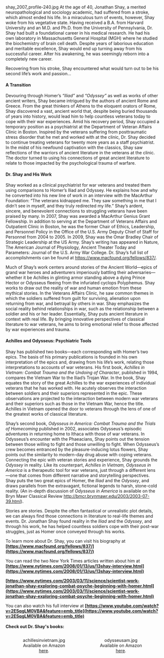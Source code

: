 <Image float:right>shay_2007_profile-240.jpg</Image>
<h>
At the age of 40, Jonathan Shay, a merited neuropathological and sociology academic, had suffered from a stroke, which almost ended his life. In a miraculous turn of events, however, Shay woke from his vegetative state. Having received a B.A. from Harvard University and an M.D. and Ph.D. from the University of Pennsylvania, Dr. Shay had built a foundational career in his medical research. He had his own laboratory in Massachusetts General Hospital (MGH) where he studied the biochemistry of brain cell death. Despite years of laborious education and meritable excellence, Shay would end up turning away from his successful career. After his awakening, he was seemingly reborn into a completely new career.

Recovering from his stroke, Shay encountered what would turn out to be his second life’s work and passion...
</h>

<h4>
A Transition
</h4>
Devouring through Homer’s <em>“Iliad”</em> and <em>“Odyssey”</em> as well as works of other ancient writers, Shay became intrigued by the authors of ancient Rome and Greece. From the great thinkers of Athens to the eloquent orators of Rome, Shay discovered a vast, ancient world that, despite being buried thousands of years into history, would lead him to help countless veterans today to cope with their war experiences.
Amid his recovery period, Shay occupied a temporary position as a psychiatrist at the Department of Veteran Affairs Clinic in Boston. Inspired by the veterans suffering from posttraumatic stress disorder that he met and worked with at the clinic, Dr. Shay decided to continue treating veterans for twenty more years as a staff psychiatrist. In the midst of his newfound captivation with the classics, Shay saw reflections of the warriors of ancient literature in the veterans at the clinic. The doctor  turned to using his connections of great ancient literature to relate to those impacted by the psychological trauma of warfare.

<h4>
Dr. Shay and His Work
</h4>
Shay worked as a clinical psychiatrist for war veterans and treated them using comparisons to Homer’s Iliad and Odyssey. He explains how and why he converted into his new line of work in an interview with the MacArthur Foundation: “The veterans kidnapped me. They saw something in me that I didn’t see in myself, and they truly redirected my life.” Shay’s ardent, sincere, and benevolent connections to struggling veterans have been praised by many. In 2007, Shay was awarded a MacArthur Genius Grant Fellowship. In addition to serving at the Department of Veterans Affairs and Outpatient Clinic in Boston, he was the former Chair of Ethics, Leadership, and Personnel Policy in the Office of the U.S. Army Deputy Chief of Staff for Personnel from 2004 to 2005. In 2009, Shay was the Omar Bradley Chair of Strategic Leadership at the US Army. Shay’s writing has appeared in Nature, The American Journal of Physiology, Ancient Theater Today and Parameters: Journal of the U.S. Army War College. Dr. Shay’s full list of accomplishments can be found at <a href="https://www.macfound.org/fellows/837/">https://www.macfound.org/fellows/837/</a>.

Much of Shay’s work centers around stories of the Ancient World—epics of grand war heroes and adventurers imperiously battling their adversaries—whether it be Achilles in glinting armor standing above a dying Prince Hector or Odysseus fleeing from the infuriated cyclops Polyphemus. Shay works to draw out the reality of war and human emotion from these mythical stories. In the Veterans Affairs Clinic, he saw common themes in which the soldiers suffered from guilt for surviving, alienation  upon returning from war, and betrayal by others in  war. Shay emphasizes the social reality behind relationships in war, such as the relationship between a soldier and his or her leader. Essentially, Shay puts ancient literature in context with real life. By bringing innovative perspectives of classical literature to war veterans, he aims to bring emotional relief to those affected by war experiences and trauma.

<h4>
Achilles and Odysseus: Psychiatric Tools
</h4>
Shay has published two books—each corresponding with Homer’s two epics. The basis of his primary publications is founded in his own interpretation of the epics and, drawing from his life’s work, relating those interpretations to accounts of war veterans. His first book, <em>Achilles in Vietnam: Combat Trauma and the Undoing of Character</em>, published in 1994, compares the Vietnam War to the Iliad’s Trojan War. In the book, Shay equates the story of the great Achilles to the war experiences of individual veterans that he has worked with. He acutely observes the interaction between soldiers and their superiors represented in the epic. These observations are projected to the interaction between modern war veterans and their superiors such as those in the Vietnam War, hence the title. Achilles in Vietnam opened the door to veterans through the lens of one of the greatest works of classical literature.

Shay’s second book, <em>Odysseus in America: Combat Trauma and the Trials of Homecoming</em> published in 2002, associates Odysseus’s episodic adventures in returning home to Ithaca with those of war veterans. In Odysseus’s encounter with the Phaeacians, Shay points out the tension between those willing to fight and those unwilling to fight. When Odysseus’s crew becomes entranced by the pleasure-inducing lotus flowers, Shay points out the similarity to modern-day drug abuse with coping veterans. Connecting the epic with veteran stories and experience, Shay grounds the <em>Odyssey</em> in reality. Like its counterpart, <em>Achilles in Vietnam, Odysseus in America</em> is a therapeutic tool for war veterans, just through a different lens—one that comes from different narrative and storytelling perspectives. Shay puts the two great epics of Homer, the <em>Iliad</em> and the <em>Odyssey</em>, and draws parallels from the extravagant, fictional legends to harsh, stone-cold reality. (An in-depth discussion of <em>Odysseus in America</em> is available on the Bryn Mawr Classical Review <a href="http://bmcr.brynmawr.edu/2003/2003-07-39.html">http://bmcr.brynmawr.edu/2003/2003-07-39.html</a>).

Stories are stories. Despite the often fantastical or unrealistic plot details, we can always find those connections in literature to real-life themes and events.  Dr. Jonathan Shay found reality in the <em>Iliad</em> and the <em>Odyssey</em>, and through his work,  he has helped countless soldiers cope with their post-war struggles,  just as Homer once conveyed through his works.



To learn more about Dr. Shay, you can visit his biography at
<c><b>[https://www.macfound.org/fellows/837/](https://www.macfound.org/fellows/837/)</b></c>

You can read the two New York Times articles written about him at
<c><b>[https://www.nytimes.com/2008/01/13/us/13shay-interview.html](https://www.nytimes.com/2008/01/13/us/13shay-interview.html)

[https://www.nytimes.com/2003/03/11/science/scientist-work-jonathan-shay-exploring-combat-psyche-beginning-with-homer.html](https://www.nytimes.com/2003/03/11/science/scientist-work-jonathan-shay-exploring-combat-psyche-beginning-with-homer.html)</b></c>

You can also watch his full interview at
<c><b>[https://www.youtube.com/watch?v=2ESqgLM0VBA&feature=emb_title](https://www.youtube.com/watch?v=2ESqgLM0VBA&feature=emb_title)</b></c>
<br/><br/>
<c><b>Check out Dr. Shay's books:</b></c>
<center style="display: flex; justify-content: center;">
<figure><Image>achillesinvietnam.jpg</Image><figcaption>Available on Amazon <a href="https://www.amazon.com/Achilles-Vietnam-Combat-Undoing-Character/dp/0684813211">here</a>.</figcaption></figure>
<figure><Image>odysseusam.jpg</Image><figcaption>Available on Amazon <a href="https://www.amazon.com/Odysseus-America-Combat-Trauma-Homecoming/dp/074321157X">here</a>.</figcaption></figure>
</center>
